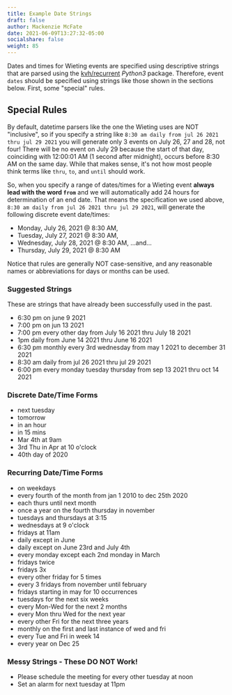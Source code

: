 ```yaml
---
title: Example Date Strings
draft: false
author: Mackenzie McFate
date: 2021-06-09T13:27:32-05:00
socialshare: false
weight: 85
---
```


Dates and times for Wieting events are specified using descriptive strings that are parsed using the [kvh/recurrent](https://github.com/kvh/recurrent#recurring-events) _Python3_ package.  Therefore, event `dates` should be specified using strings like those shown in the sections below.  First, some "special" rules.

## Special Rules

By default, datetime parsers like the one the Wieting uses are NOT "inclusive", so if you specify a string like `8:30 am daily from jul 26 2021 thru jul 29 2021` you will generate only 3 events on July 26, 27 and 28, not four! There will be no event on July 29 because the start of that day, coinciding with 12:00:01 AM (1 second after midnight), occurs before 8:30 AM on the same day.  While that makes sense, it's not how most people think terms like `thru`, `to`, and `until` should work.

So, when you specify a range of dates/times for a Wieting event **always lead with the word `from`** and we will automatically add 24 hours for determination of an end date.  That means the specification we used above, `8:30 am daily from jul 26 2021 thru jul 29 2021`, will generate the following discrete event date/times:

  - Monday, July 26, 2021 @ 8:30 AM,
  - Tuesday, July 27, 2021 @ 8:30 AM,
  - Wednesday, July 28, 2021 @ 8:30 AM, ...and...
  - Thursday, July 29, 2021 @ 8:30 AM

Notice that rules are generally NOT case-sensitive, and any reasonable names or abbreviations for days or months can be used.

### Suggested Strings

These are strings that have already been successfully used in the past.

  - 6:30 pm on june 9 2021
  - 7:00 pm on jun 13 2021
  - 7:00 pm every other day from July 16 2021 thru July 18 2021
  - 1pm daily from June 14 2021 thru June 16 2021
  - 6:30 pm monthly every 3rd wednesday from may 1 2021 to december 31 2021
  - 8:30 am daily from jul 26 2021 thru jul 29 2021
  - 6:00 pm every monday tuesday thursday from sep 13 2021 thru oct 14 2021

### Discrete Date/Time Forms

  - next tuesday
  - tomorrow
  - in an hour
  - in 15 mins
  - Mar 4th at 9am
  - 3rd Thu in Apr at 10 o'clock
  - 40th day of 2020

### Recurring Date/Time Forms

  - on weekdays
  - every fourth of the month from jan 1 2010 to dec 25th 2020
  - each thurs until next month
  - once a year on the fourth thursday in november
  - tuesdays and thursdays at 3:15
  - wednesdays at 9 o'clock
  - fridays at 11am
  - daily except in June
  - daily except on June 23rd and July 4th
  - every monday except each 2nd monday in March
  - fridays twice
  - fridays 3x
  - every other friday for 5 times
  - every 3 fridays from november until february
  - fridays starting in may for 10 occurrences
  - tuesdays for the next six weeks
  - every Mon-Wed for the next 2 months
  - every Mon thru Wed for the next year
  - every other Fri for the next three years
  - monthly on the first and last instance of wed and fri
  - every Tue and Fri in week 14
  - every year on Dec 25

### Messy Strings - These DO NOT Work!

  - Please schedule the meeting for every other tuesday at noon
  - Set an alarm for next tuesday at 11pm
